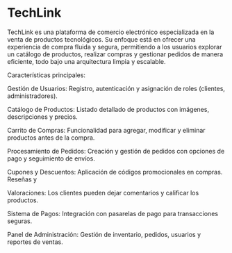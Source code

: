 # TechLink

TechLink es una plataforma de comercio electrónico especializada en la venta de productos tecnológicos. Su enfoque está en ofrecer una experiencia de compra fluida y segura, permitiendo a los usuarios explorar un catálogo de productos, realizar compras y gestionar pedidos de manera eficiente, todo bajo una arquitectura limpia y escalable.

Características principales:

Gestión de Usuarios: Registro, autenticación y asignación de roles (clientes, administradores).

Catálogo de Productos: Listado detallado de productos con imágenes, descripciones y precios.

Carrito de Compras: Funcionalidad para agregar, modificar y eliminar productos antes de la compra.

Procesamiento de Pedidos: Creación y gestión de pedidos con opciones de pago y seguimiento de envíos.

Cupones y Descuentos: Aplicación de códigos promocionales en compras. Reseñas y

Valoraciones: Los clientes pueden dejar comentarios y calificar los productos.

Sistema de Pagos: Integración con pasarelas de pago para transacciones seguras.

Panel de Administración: Gestión de inventario, pedidos, usuarios y reportes de ventas.
